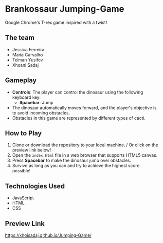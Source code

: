 # Brankossaur Jumping-Game

Google Chrome's T-rex game inspired with a twist!

## The team

- Jessica Ferreira
- Maria Carvalho
- Telman Yusifov
- Xhoani Sadaj

## Gameplay

- **Controls**: The player can control the dinosaur using the following keyboard key:
  - **Spacebar**: Jump
- The dinosaur automatically moves forward, and the player's objective is to avoid incoming obstacles.
- Obstacles in this game are represented by different types of cacti.

## How to Play

1. Clone or download the repository to your local machine. / Or click on the preview link below!
2. Open the `index.html` file in a web browser that supports HTML5 canvas.
3. Press **Spacebar** to make the dinosaur jump over obstacles.
4. Survive as long as you can and try to achieve the highest score possible!

## Technologies Used

- JavaScript
- HTML
- CSS

## Preview Link

https://xhoisadaj.github.io/Jumping-Game/
